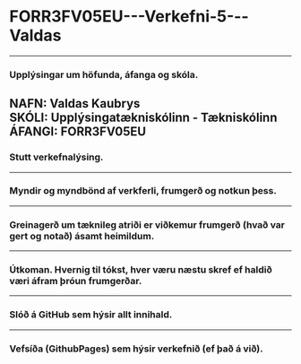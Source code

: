 # FORR3FV05EU---Verkefni-5---Valdas
---
### Upplýsingar um höfunda, áfanga og skóla.
**NAFN:** Valdas Kaubrys  
**SKÓLI:** Upplýsingatækniskólinn - Tækniskólinn  
**ÁFANGI:** FORR3FV05EU  
---
### Stutt verkefnalýsing.

---
### Myndir og myndbönd af verkferli, frumgerð og notkun þess.

---
### Greinagerð um tæknileg atriði er viðkemur frumgerð (hvað var gert og notað) ásamt heimildum.

---
### Útkoman. Hvernig til tókst, hver væru næstu skref ef haldið væri áfram þróun frumgerðar.

---
### Slóð á GitHub sem hýsir allt innihald.

---
### Vefsíða (GithubPages) sem hýsir verkefnið (ef það á við).

